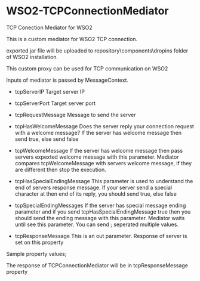 # WSO2-TCPConnectionMediator
TCP Conection Mediator for WSO2 

This is a custom mediator for WSO2 TCP connection.

exported jar file will be uploaded to repository\components\dropins folder of WSO2 installation.

This custom proxy can be used for TCP communication on WSO2 

Inputs of mediator is passed by MessageContext.
-	tcpServerIP
Target server IP

-	tcpServerPort
Target server port

-	tcpRequestMessage
Message to send the server

-	tcpHasWelcomeMessage
Does the server reply your connection request with a welcome message?
If the server has welcome message then send true, else send false

-	tcpWelcomeMessage
If the server has welcome message then pass servers expexted welcome message with this parameter.
Mediator compares tcpWelcomeMessage with servers welcome message, if they are different then stop the execution.

-	tcpHasSpecialEndingMessage
This parameter is used to understand the end of servers response message. If your server send a special character at then end of its reply, you should send true, else false

-	tcpSpecialEndingMessages
If the server has special message ending parameter and if you send tcpHasSpecialEndingMessage true then you should send the ending message with this parameter. Mediator waits until see this parameter. You can send ; seperated multiple values.

-	tcpResponseMessage
This is an out parameter. Response of server is set on this property
  
Sample property values;

<property value="DXX|2341023|X|XXX" name="tcpRequestMessage" scope="default" type="STRING"/>
<property value="000.000.000.000" name="tcpServerIP" scope="default" type="STRING"/>
<property value="9999" name="tcpServerPort" scope="default" type="STRING"/>
<property value="true" name="tcpHasWelcomeMessage" scope="default" type="STRING"/>
<property value="Welcome" name="tcpWelcomeMessage" scope="default" type="STRING"/>
<property value="true" name="tcpHasSpecialEndingMessage" scope="default" type="STRING"/>
<property value="DEX,WES,REJ" name="tcpSpecialEndingMessages" scope="default" type="STRING"/>
<property name="tcpResponseMessage" scope="default" type="STRING" value=""/>
<class name="org.wso2.carbon.mediator.TCPConnectionMediator"/>

The response of TCPConnectionMediator will be in tcpResponseMessage property
